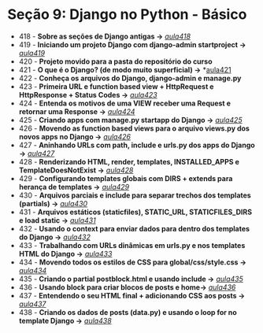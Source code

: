 # Seção 9: Django no Python - Básico

- 418 - **Sobre as seções de Django antigas ->** *[aula418](./aula418.md)*
- 419 - **Iniciando um projeto Django com django-admin startproject ->** *[aula419](./ola_django/)*
- 420 - **Projeto movido para a pasta do repositório do curso**
- 421 - **O que é o Django? (de modo muito superficial) ->** *[aula421](https://www.djangoproject.com/)
- 422 - **Conheça os arquivos do Django, django-admin e manage.py**
- 423 - **Primeira URL e function based view + HttpRequest e HttpResponse + Status Codes ->** *[aula423](./ola_django/)*
- 424 - **Entenda os motivos de uma VIEW receber uma Request e retornar uma Response ->** *[aula424](./ola_django/)*
- 425 - **Criando apps com manage.py startapp do Django ->** *[aula425](./ola_django/)*
- 426 - **Movendo as function based views para o arquivo views.py dos novos apps no Django ->** *[aula426](./ola_django/)*
- 427 - **Aninhando URLs com path, include e urls.py dos apps do Django ->** *[aula427](./ola_django/)*
- 428 - **Renderizando HTML, render, templates, INSTALLED_APPS e TemplateDoesNotExist ->** *[aula428](./ola_django/)*
- 429 - **Configurando templates globais com DIRS + extends para herança de templates ->** *[aula429](./ola_django/)*
- 430 - **Arquivos parciais e include para separar trechos dos templates (partials) ->** *[aula430](./ola_django/)*
- 431 - **Arquivos estáticos (staticfiles), STATIC_URL, STATICFILES_DIRS e load static ->** *[aula431](./ola_django/)*
- 432 - **Usando o context para enviar dados para dentro dos templates do Django ->** *[aula432](./ola_django/)*
- 433 - **Trabalhando com URLs dinâmicas em urls.py e nos templates HTML do Django ->** *[aula433](./ola_django/)*
- 434 - **Movendo todos os estilos de CSS para global/css/style.css ->** *[aula434](./ola_django/)*
- 435 - **Criando o partial postblock.html e usando include ->** *[aula435](./ola_django/)*
- 436 - **Usando block para criar blocos de posts e home->** *[aula436](./ola_django/)*
- 437 - **Entendendo o seu HTML final + adicionando CSS aos posts ->** *[aula437](./ola_django/)*
- 438 - **Criando os dados de posts (data.py) e usando o loop for no template Django ->** *[aula438](./ola_django/)*